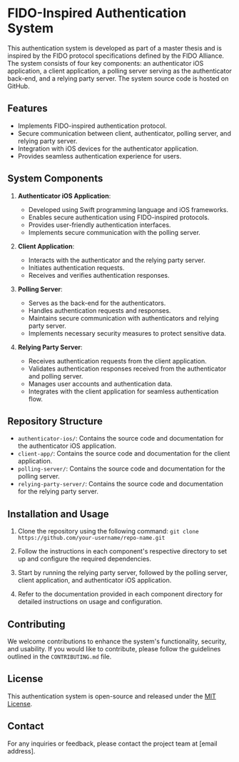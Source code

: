 # FIDO-Inspired Authentication System

This authentication system is developed as part of a master thesis and is inspired by the FIDO protocol specifications defined by the FIDO Alliance. The system consists of four key components: an authenticator iOS application, a client application, a polling server serving as the authenticator back-end, and a relying party server. The system source code is hosted on GitHub.

## Features

- Implements FIDO-inspired authentication protocol.
- Secure communication between client, authenticator, polling server, and relying party server.
- Integration with iOS devices for the authenticator application.
- Provides seamless authentication experience for users.

## System Components

1. **Authenticator iOS Application**:
   - Developed using Swift programming language and iOS frameworks.
   - Enables secure authentication using FIDO-inspired protocols.
   - Provides user-friendly authentication interfaces.
   - Implements secure communication with the polling server.

2. **Client Application**:
   - Interacts with the authenticator and the relying party server.
   - Initiates authentication requests.
   - Receives and verifies authentication responses.

3. **Polling Server**:
   - Serves as the back-end for the authenticators.
   - Handles authentication requests and responses.
   - Maintains secure communication with authenticators and relying party server.
   - Implements necessary security measures to protect sensitive data.

4. **Relying Party Server**:
   - Receives authentication requests from the client application.
   - Validates authentication responses received from the authenticator and polling server.
   - Manages user accounts and authentication data.
   - Integrates with the client application for seamless authentication flow.

## Repository Structure

- `authenticator-ios/`: Contains the source code and documentation for the authenticator iOS application.
- `client-app/`: Contains the source code and documentation for the client application.
- `polling-server/`: Contains the source code and documentation for the polling server.
- `relying-party-server/`: Contains the source code and documentation for the relying party server.

## Installation and Usage

1. Clone the repository using the following command: ```git clone https://github.com/your-username/repo-name.git```



2. Follow the instructions in each component's respective directory to set up and configure the required dependencies.

3. Start by running the relying party server, followed by the polling server, client application, and authenticator iOS application.

4. Refer to the documentation provided in each component directory for detailed instructions on usage and configuration.

## Contributing

We welcome contributions to enhance the system's functionality, security, and usability. If you would like to contribute, please follow the guidelines outlined in the `CONTRIBUTING.md` file.

## License

This authentication system is open-source and released under the [MIT License](LICENSE).

## Contact

For any inquiries or feedback, please contact the project team at [email address].



